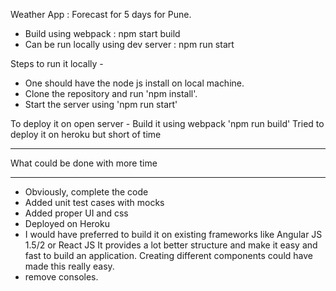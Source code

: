 

Weather App : Forecast for 5 days for Pune.

- Build using webpack : npm start build
- Can be run locally using dev server : npm run start

Steps to run it locally - 
- One should have the node js install on local machine.
- Clone the repository and run 'npm install'.
- Start the server using 'npm run start'

To deploy it on open server - 
Build it using webpack 'npm run build'
Tried to deploy it on heroku but short of time

____________________________________
What could be done with more time
____________________________________

- Obviously, complete the code
- Added unit test cases with mocks
- Added proper UI and css
- Deployed on Heroku
- I would have preferred to build it on existing frameworks like Angular JS 1.5/2 or React JS
  It provides a lot better structure and make it easy and fast to build an application.
  Creating different components could have made this really easy.
- remove consoles.